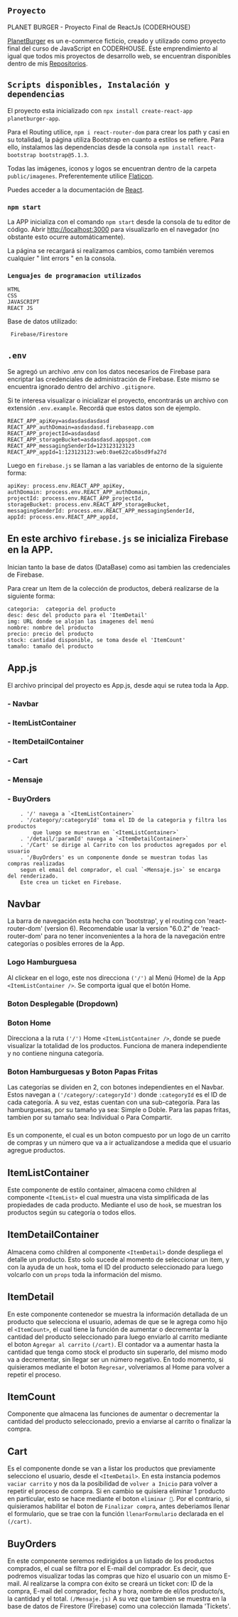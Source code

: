 ## `Proyecto`

PLANET BURGER - Proyecto Final de ReactJs (CODERHOUSE)

[PlanetBurger](https://lautarofrias.github.io/PlanetBurger/) es un e-commerce ficticio, creado y utilizado como proyecto final del curso de JavaScript en CODERHOUSE.
Este emprendimiento al igual que todos mis proyectos de desarrollo web, se encuentran disponibles dentro de mis [Repositorios](https://github.com/LautaroFrias).

## `Scripts disponibles, Instalación y dependencias`

El proyecto esta inicializado con `npx install create-react-app planetburger-app`.

Para el Routing utilice, `npm i react-router-dom` para crear los path y casi en su totalidad, la página utiliza Bootstrap en cuanto a estilos se refiere.
Para ello, instalamos las dependencias desde la consola `npm install react-bootstrap bootstrap@5.1.3`.

Todas las imágenes, iconos y logos se encuentran dentro de la carpeta `public/imagenes`.
Preferentemente utilice [Flaticon](https://www.flaticon.es/).

Puedes acceder a la documentación de [React](https://reactjs.org/).

### `npm start`

La APP inicializa con el comando `npm start` desde la consola de tu editor de código.
Abrir [http://localhost:3000](http://localhost:3000) para visualizarlo en el navegador (no obstante esto ocurre automáticamente).

La página se recargará si realizamos cambios, como también veremos cualquier " lint errors " en la consola.

### `Lenguajes de programacion utilizados`

    HTML
    CSS
    JAVASCRIPT
    REACT JS

Base de datos utilizado:

     Firebase/Firestore

## `.env`

Se agregó un archivo .env con los datos necesarios de Firebase para encriptar las credenciales de administración de Firebase.
Este mismo se encuentra ignorado dentro del archivo `.gitignore`.

Si te interesa visualizar o inicializar el proyecto, encontrarás un archivo con extensión `.env.example`.
Recordá que estos datos son de ejemplo.

    REACT_APP_apiKey=asdasdasdasdasd
    REACT_APP_authDomain=asdasdasd.firebaseapp.com
    REACT_APP_projectId=asdasdasd
    REACT_APP_storageBucket=asdasdasd.appspot.com
    REACT_APP_messagingSenderId=123123123123
    REACT_APP_appId=1:123123123:web:0ae622ca5bsd9fa27d

Luego en `firebase.js` se llaman a las variables de entorno de la siguiente forma:

    apiKey: process.env.REACT_APP_apiKey,
    authDomain: process.env.REACT_APP_authDomain,
    projectId: process.env.REACT_APP_projectId,
    storageBucket: process.env.REACT_APP_storageBucket,
    messagingSenderId: process.env.REACT_APP_messagingSenderId,
    appId: process.env.REACT_APP_appId,

## En este archivo `firebase.js` se inicializa Firebase en la APP.

Inician tanto la base de datos (DataBase) como asi tambien las credenciales de Firebase.

Para crear un Item de la colección de productos, deberá realizarse de la siguiente forma:

    categoria:  categoria del producto
    desc: desc del producto para el 'ItemDetail'
    img: URL donde se alojan las imagenes del menú
    nombre: nombre del producto
    precio: precio del producto
    stock: cantidad disponible, se toma desde el 'ItemCount'
    tamaño: tamaño del producto

## App.js

El archivo principal del proyecto es App.js, desde aqui se rutea toda la App.

### - Navbar

### - ItemListContainer

### - ItemDetailContainer

### - Cart

### - Mensaje

### - BuyOrders

        . '/' navega a `<ItemListContainer>`
        . '/category/:categoryId' toma el ID de la categoria y filtra los productos
            que luego se muestran en `<ItemListContainer>`
        . '/detail/:paramId' navega a `<ItemDetailContainer>`
        . '/Cart' se dirige al Carrito con los productos agregados por el usuario
        . '/BuyOrders' es un componente donde se muestran todas las compras realizadas
        segun el email del comprador, el cual `<Mensaje.js>` se encarga del renderizado.
        Este crea un ticket en Firebase.

## Navbar

La barra de navegación esta hecha con 'bootstrap', y el routing con 'react-router-dom' (version 6).
Recomendable usar la version "6.0.2" de 'react-router-dom' para no tener inconvenientes a la hora de la navegación entre categorías
o posibles errores de la App.

### Logo Hamburguesa

Al clickear en el logo, este nos direcciona `('/')` al Menú (Home) de la App `<ItemListContainer />`. Se comporta igual que el botón Home.

### Boton Desplegable (Dropdown)

### Boton Home

Direcciona a la ruta `('/')` Home `<ItemListContainer />`, donde se puede visualizar la totalidad de los productos.
Funciona de manera independiente y no contiene ninguna categoría.

### Boton Hamburguesas y Boton Papas Fritas

Las categorías se dividen en 2, con botones independientes en el Navbar.
Estos navegan a `('/category/:categoryId')` donde `:categoryId` es el ID de cada
categoría.
A su vez, estas cuentan con una sub-categoría.
Para las hamburguesas, por su tamaño ya sea: Simple o Doble.
Para las papas fritas, tambien por su tamaño sea: Individual o Para Compartir.

### <CartWidget>

Es un componente, el cual es un boton compuesto por un logo de un carrito de compras y un número que va a ir actualizandose
a medida que el usuario agregue productos.

## ItemListContainer

Este componente de estilo container, almacena como children al componente `<ItemList>` el cual muestra una vista simplificada de
las propiedades de cada producto. Mediante el uso de `hook`, se muestran los productos según su categoría o todos ellos.

## ItemDetailContainer

Almacena como children al componente `<ItemDetail>` donde despliega el detalle un producto.
Esto solo sucede al momento de seleccionar un item, y con la ayuda de un `hook`, toma el ID del producto seleccionado
para luego volcarlo con un `props` toda la información del mismo.

## ItemDetail

En este componente contenedor se muestra la información detallada de un producto que selecciona el usuario, ademas de que se le
agrega como hijo el `<ItemCount>`, el cual tiene la función de aumentar o decrementar la cantidad del producto seleccionado para luego
enviarlo al carrito mediante el boton `Agregar al carrito` `(/cart)`. El contador va a aumentar hasta la cantidad que tenga como stock el producto
sin superarlo, del mismo modo va a decrementar, sin llegar ser un número negativo.
En todo momento, si quisieramos mediante el boton `Regresar`, volveriamos al Home para volver a repetir el proceso.

## ItemCount

Componente que almacena las funciones de aumentar o decrementar la cantidad del producto seleccionado, previo a enviarse al carrito o finalizar la compra.

## Cart

Es el componente donde se van a listar los productos que previamente selecciono el usuario, desde el `<ItemDetail>`.
En esta instancia podemos `vaciar carrito` y nos da la posibilidad de `volver a Inicio` para volver a repetir el proceso de compra.
Si en cambio se quisiera eliminar 1 producto en particular, esto se hace mediante el boton `eliminar 🚮`.
Por el contrario, si quisieramos habilitar el boton de `Finalizar compra`, antes deberiamos llenar el formulario, que se trae con la función
`llenarFormulario` declarada en el `(/cart)`.

## BuyOrders

En este componente seremos redirigidos a un listado de los productos comprados, el cual se filtra por
el E-mail del comprador. Es decir, que podremos visualizar todas las compras que hizo el usuario con un mismo E-mail.
Al realizarse la compra con éxito se creará un ticket con: ID de la compra, E-mail del comprador, fecha y hora,
nombre de el/los producto/s, la cantidad y el total. `(/Mensaje.js)`
A su vez que tambien se muestra en la base de datos de Firestore (Firebase) como una colección llamada 'Tickets'.
